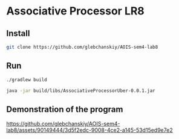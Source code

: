 # Associative Processor LR8

## Install

```sh
git clone https://github.com/glebchanskiy/AOIS-sem4-lab8
```

## Run

```sh
./gradlew build

java -jar build/libs/AssociativeProcessorUber-0.0.1.jar
```

## Demonstration of the program

https://github.com/glebchanskiy/AOIS-sem4-lab8/assets/90149444/3d5f2edc-9008-4ce2-a145-53d15ed9e7e2
